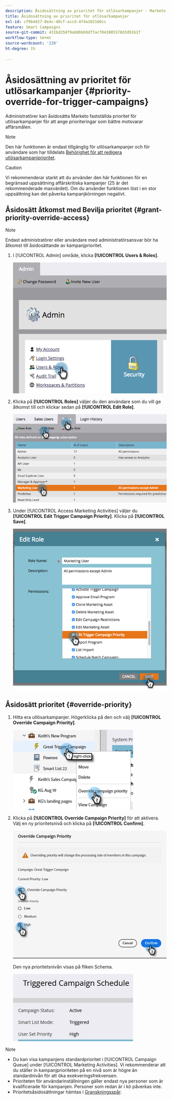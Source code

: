 ```yaml
---
description: Åsidosättning av prioritet för utlösarkampanjer - Marketo Docs - produktdokumentation
title: Åsidosättning av prioritet för utlösarkampanjer
exl-id: cf9b4d27-0e4c-40cf-accd-4f4a102160cc
feature: Smart Campaigns
source-git-commit: 431bd258f9a68bbb9df7acf043085578d3d91b1f
workflow-type: tm+mt
source-wordcount: '220'
ht-degree: 1%

---
```


# Åsidosättning av prioritet för utlösarkampanjer {#priority-override-for-trigger-campaigns}

Administratörer kan åsidosätta Marketo fastställda prioritet för utlösarkampanjer för att ange prioriteringar som bättre motsvarar affärsmålen.

>[!NOTE]
>
>Den här funktionen är endast tillgänglig för utlösarkampanjer och för användare som har tilldelats [Behörighet för att redigera utlösarkampanjprioritet](#grant-priority-override-access).

>[!CAUTION]
>
>Vi rekommenderar starkt att du använder den här funktionen för en begränsad uppsättning affärskritiska kampanjer (25 är det rekommenderade maxvärdet). Om du använder funktionen löst i en stor uppsättning kan det påverka kampanjkörningen negativt.

## Åsidosätt åtkomst med Bevilja prioritet {#grant-priority-override-access}

>[!NOTE]
>
>Endast administratörer eller användare med administratörsansvar bör ha åtkomst till åsidosättande av kampanjprioritet.

1. I [!UICONTROL Admin] område, klicka **[!UICONTROL Users & Roles]**.

   ![](assets/priority-override-for-trigger-campaigns-1.png)

1. Klicka på **[!UICONTROL Roles]** väljer du den användare som du vill ge åtkomst till och klickar sedan på **[!UICONTROL Edit Role]**.

   ![](assets/priority-override-for-trigger-campaigns-2.png)

1. Under [!UICONTROL Access Marketing Activities] väljer du **[!UICONTROL Edit Trigger Campaign Priority]**. Klicka på **[!UICONTROL Save]**.

   ![](assets/priority-override-for-trigger-campaigns-3.png)

## Åsidosätt prioritet {#override-priority}

1. Hitta era utlösarkampanjer. Högerklicka på den och välj **[!UICONTROL Override Campaign Priority]**.

   ![](assets/priority-override-for-trigger-campaigns-4.png)

1. Klicka på **[!UICONTROL Override Campaign Priority]** för att aktivera. Välj en ny prioritetsnivå och klicka på **[!UICONTROL Confirm]**.

   ![](assets/priority-override-for-trigger-campaigns-5.png)

   Den nya prioritetsnivån visas på fliken Schema.

   ![](assets/priority-override-for-trigger-campaigns-6.png)

>[!NOTE]
>
>* Du kan visa kampanjens standardprioritet i [!UICONTROL Campaign Queue] under [!UICONTROL Marketing Activities]. Vi rekommenderar att du ställer in kampanjprioriteten på en nivå som är högre än standardnivån för att öka exekveringsfrekvensen.
>* Prioriteten för användarinställningen gäller endast nya personer som är kvalificerade för kampanjen. Personer som redan är i kö påverkas inte.
>* Prioritetsåsidosättningar hämtas i [Granskningsspår](/help/marketo/product-docs/administration/audit-trail/audit-trail-overview.md).
